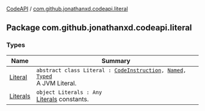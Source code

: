 [CodeAPI](../index.md) / [com.github.jonathanxd.codeapi.literal](.)

## Package com.github.jonathanxd.codeapi.literal

### Types

| Name | Summary |
|---|---|
| [Literal](-literal/index.md) | `abstract class Literal : `[`CodeInstruction`](../com.github.jonathanxd.codeapi/-code-instruction.md)`, `[`Named`](../com.github.jonathanxd.codeapi.base/-named/index.md)`, `[`Typed`](../com.github.jonathanxd.codeapi.base/-typed/index.md)<br>A JVM Literal. |
| [Literals](-literals/index.md) | `object Literals : Any`<br>[Literals](-literal/index.md) constants. |

